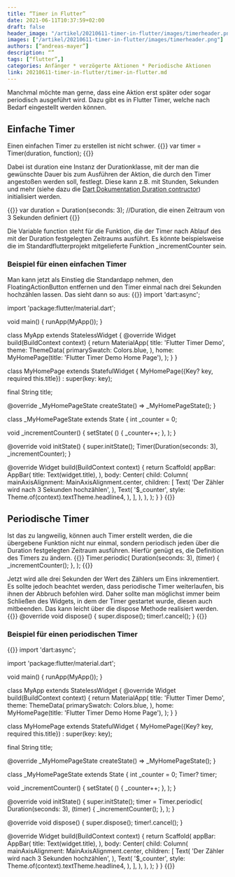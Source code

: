 ```yaml
---
title: “Timer in Flutter”
date: 2021-06-11T10:37:59+02:00
draft: false
header_image: "/artikel/20210611-timer-in-flutter/images/timerheader.png"
images: ["/artikel/20210611-timer-in-flutter/images/timerheader.png"]
authors: [“andreas-mayer”]
description: “”
tags: [“flutter”,]
categories: Anfänger * verzögerte Aktionen * Periodische Aktionen
link: 20210611-timer-in-flutter/timer-in-flutter.md
---
```


Manchmal möchte man gerne, dass eine Aktion erst später oder sogar periodisch ausgeführt wird. Dazu gibt es in Flutter Timer, welche nach Bedarf eingestellt werden können.

## Einfache Timer
Einen einfachen Timer zu erstellen ist nicht schwer.
{{<highlight dart>}}
var timer = Timer(duration, function);
{{</highlight>}}

Dabei ist duration eine Instanz der Durationklasse, mit der man die gewünschte Dauer bis zum Ausführen der Aktion, die durch den Timer angestoßen werden soll, festlegt. Diese kann z.B. mit Stunden, Sekunden und mehr (siehe dazu die [Dart Dokumentation Duration contructor](https://api.dart.dev/stable/2.13.3/dart-core/Duration/Duration.html "Dart Dokumentation Duration contructor")) initialisiert werden.

{{<highlight dart>}}
var duration = Duration(seconds: 3); //Duration, die einen Zeitraum von 3 Sekunden definiert
{{</highlight>}}

Die Variable function steht für die Funktion, die der Timer nach Ablauf des mit der Duration festgelegten Zeitraums ausführt. Es könnte beispielsweise die im Standardflutterprojekt mitgelieferte Funktion _incrementCounter sein.

### Beispiel für einen einfachen Timer

Man kann jetzt als Einstieg die Standardapp nehmen, den FloatingActionButton entfernen und den Timer einmal nach drei Sekunden hochzählen lassen. Das sieht dann so aus:
{{<highlight dart>}}
import 'dart:async';

import 'package:flutter/material.dart';

void main() {
  runApp(MyApp());
}

class MyApp extends StatelessWidget {
  @override
  Widget build(BuildContext context) {
    return MaterialApp(
      title: 'Flutter Timer Demo',
      theme: ThemeData(
        primarySwatch: Colors.blue,
      ),
      home: MyHomePage(title: 'Flutter Timer Demo Home Page'),
    );
  }
}

class MyHomePage extends StatefulWidget {
  MyHomePage({Key? key, required this.title}) : super(key: key);

  final String title;

  @override
  _MyHomePageState createState() => _MyHomePageState();
}

class _MyHomePageState extends State<MyHomePage> {
  int _counter = 0;

  void _incrementCounter() {
    setState(
      () {
        _counter++;
      },
    );
  }

  @override
  void initState() {
    super.initState();
    Timer(Duration(seconds: 3), _incrementCounter);
  }

  @override
  Widget build(BuildContext context) {
    return Scaffold(
      appBar: AppBar(
        title: Text(widget.title),
      ),
      body: Center(
        child: Column(
          mainAxisAlignment: MainAxisAlignment.center,
          children: <Widget>[
            Text(
              'Der Zähler wird nach 3 Sekunden hochzählen',
            ),
            Text(
              '$_counter',
              style: Theme.of(context).textTheme.headline4,
            ),
          ],
        ),
      ),
    );
  }
}
{{</highlight>}}

## Periodische Timer

Ist das zu langweilig, können auch Timer erstellt werden, die die übergebene Funktion nicht nur einmal, sondern periodisch jeden über die Duration festgelegten Zeitraum ausführen.
Hierfür genügt es, die Definition des Timers zu ändern.
{{<highlight dart>}}
Timer.periodic(
    Duration(seconds: 3),
    (timer) {
    _incrementCounter();
    },
);
{{</highlight>}}

Jetzt wird alle drei Sekunden der Wert des Zählers um Eins inkrementiert. Es sollte jedoch beachtet werden, dass periodische Timer weiterlaufen, bis ihnen der Abbruch befohlen wird. Daher sollte man möglichst immer beim Schließen des Widgets, in dem der Timer gestartet wurde, diesen auch mitbeenden. Das kann leicht über die dispose Methode realisiert werden.
{{<highlight dart>}}
@override
void dispose() {
    super.dispose();
    timer!.cancel();
}
{{</highlight>}}

### Beispiel für einen periodischen Timer

{{<highlight dart>}}
import 'dart:async';

import 'package:flutter/material.dart';

void main() {
  runApp(MyApp());
}

class MyApp extends StatelessWidget {
  @override
  Widget build(BuildContext context) {
    return MaterialApp(
      title: 'Flutter Timer Demo',
      theme: ThemeData(
        primarySwatch: Colors.blue,
      ),
      home: MyHomePage(title: 'Flutter Timer Demo Home Page'),
    );
  }
}

class MyHomePage extends StatefulWidget {
  MyHomePage({Key? key, required this.title}) : super(key: key);

  final String title;

  @override
  _MyHomePageState createState() => _MyHomePageState();
}

class _MyHomePageState extends State<MyHomePage> {
  int _counter = 0;
  Timer? timer;

  void _incrementCounter() {
    setState(
      () {
        _counter++;
      },
    );
  }

  @override
  void initState() {
    super.initState();
    timer = Timer.periodic(
      Duration(seconds: 3),
      (timer) {
        _incrementCounter();
      },
    );
  }

  @override
  void dispose() {
    super.dispose();
    timer!.cancel();
  }

  @override
  Widget build(BuildContext context) {
    return Scaffold(
      appBar: AppBar(
        title: Text(widget.title),
      ),
      body: Center(
        child: Column(
          mainAxisAlignment: MainAxisAlignment.center,
          children: <Widget>[
            Text(
              'Der Zähler wird nach 3 Sekunden hochzählen',
            ),
            Text(
              '$_counter',
              style: Theme.of(context).textTheme.headline4,
            ),
          ],
        ),
      ),
    );
  }
}
{{</highlight>}}
